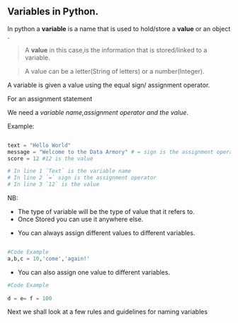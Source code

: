 ## Variables in Python. 

In python a **variable** is a name  that is used to hold/store a **value** or an object .
> A **value** in this case,is the information that is stored/linked to a variable. 

> A value can be a letter(String  of  letters) or a number(Integer).

A variable is given a value using the equal sign/ assignment operator.

For an assignment statement

We need a *variable name,assignment operator and the value*.

Example: 

```py 

text = "Hello World" 
message = "Welcome to the Data Armory" # = sign is the assignment operator
score = 12 #12 is the value

# In line 1 `Text` is the variable name
# In line 2 `=` sign is the assignment operator
# In line 3 `12` is the value

```

NB: 
- The type of variable will be  the type of value that it  refers to.
- Once Stored you can use it anywhere else.


* You can always assign different values to different variables.

``` py

#Code Example
a,b,c = 10,'come','again!' 
```
* You can also assign one value to different variables.

``` py
#Code Example
 
d = e= f = 100 

```

Next we shall look at a few rules and guidelines for naming variables

